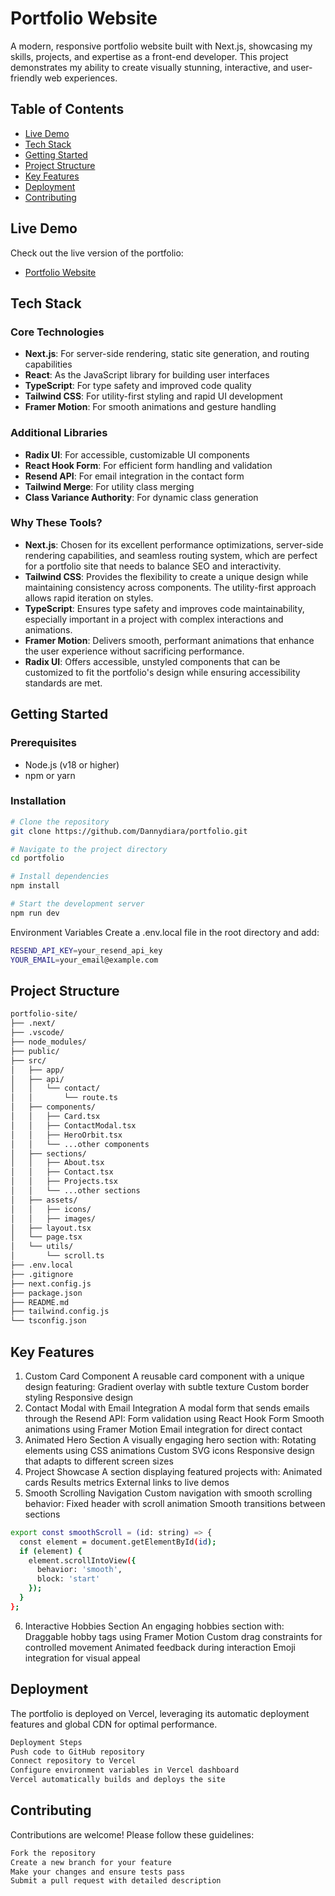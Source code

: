 # Portfolio Website

A modern, responsive portfolio website built with Next.js, showcasing my skills, projects, and expertise as a front-end developer. This project demonstrates my ability to create visually stunning, interactive, and user-friendly web experiences.

## Table of Contents

- [Live Demo](#live-demo)
- [Tech Stack](#tech-stack)
- [Getting Started](#getting-started)
- [Project Structure](#project-structure)
- [Key Features](#key-features)
- [Deployment](#deployment)
- [Contributing](#contributing)

## Live Demo

Check out the live version of the portfolio:

- [Portfolio Website](https://portfolio-nine-dusky-76.vercel.app/)

## Tech Stack

### Core Technologies

- **Next.js**: For server-side rendering, static site generation, and routing capabilities
- **React**: As the JavaScript library for building user interfaces
- **TypeScript**: For type safety and improved code quality
- **Tailwind CSS**: For utility-first styling and rapid UI development
- **Framer Motion**: For smooth animations and gesture handling

### Additional Libraries

- **Radix UI**: For accessible, customizable UI components
- **React Hook Form**: For efficient form handling and validation
- **Resend API**: For email integration in the contact form
- **Tailwind Merge**: For utility class merging
- **Class Variance Authority**: For dynamic class generation

### Why These Tools?

- **Next.js**: Chosen for its excellent performance optimizations, server-side rendering capabilities, and seamless routing system, which are perfect for a portfolio site that needs to balance SEO and interactivity.
- **Tailwind CSS**: Provides the flexibility to create a unique design while maintaining consistency across components. The utility-first approach allows rapid iteration on styles.
- **TypeScript**: Ensures type safety and improves code maintainability, especially important in a project with complex interactions and animations.
- **Framer Motion**: Delivers smooth, performant animations that enhance the user experience without sacrificing performance.
- **Radix UI**: Offers accessible, unstyled components that can be customized to fit the portfolio's design while ensuring accessibility standards are met.

## Getting Started

### Prerequisites

- Node.js (v18 or higher)
- npm or yarn

### Installation

```bash
# Clone the repository
git clone https://github.com/Dannydiara/portfolio.git

# Navigate to the project directory
cd portfolio

# Install dependencies
npm install

# Start the development server
npm run dev
```

Environment Variables
Create a .env.local file in the root directory and add:

```bash
RESEND_API_KEY=your_resend_api_key
YOUR_EMAIL=your_email@example.com
```
## Project Structure

```bash
portfolio-site/
├── .next/
├── .vscode/
├── node_modules/
├── public/
├── src/
│   ├── app/
│   ├── api/
│   │   └── contact/
│   │       └── route.ts
│   ├── components/
│   │   ├── Card.tsx
│   │   ├── ContactModal.tsx
│   │   ├── HeroOrbit.tsx
│   │   └── ...other components
│   ├── sections/
│   │   ├── About.tsx
│   │   ├── Contact.tsx
│   │   ├── Projects.tsx
│   │   └── ...other sections
│   ├── assets/
│   │   ├── icons/
│   │   ├── images/
│   ├── layout.tsx
│   └── page.tsx
│   └── utils/
│       └── scroll.ts
├── .env.local
├── .gitignore
├── next.config.js
├── package.json
├── README.md
├── tailwind.config.js
└── tsconfig.json
```

## Key Features

1. Custom Card Component
A reusable card component with a unique design featuring:
Gradient overlay with subtle texture
Custom border styling
Responsive design
2. Contact Modal with Email Integration
A modal form that sends emails through the Resend API:
Form validation using React Hook Form
Smooth animations using Framer Motion
Email integration for direct contact
3. Animated Hero Section
A visually engaging hero section with:
Rotating elements using CSS animations
Custom SVG icons
Responsive design that adapts to different screen sizes
4. Project Showcase
A section displaying featured projects with:
Animated cards
Results metrics
External links to live demos
5. Smooth Scrolling Navigation
Custom navigation with smooth scrolling behavior:
Fixed header with scroll animation
Smooth transitions between sections
```bash
export const smoothScroll = (id: string) => {
  const element = document.getElementById(id);
  if (element) {
    element.scrollIntoView({
      behavior: 'smooth',
      block: 'start'
    });
  }
};
```
6. Interactive Hobbies Section
An engaging hobbies section with:
Draggable hobby tags using Framer Motion
Custom drag constraints for controlled movement
Animated feedback during interaction
Emoji integration for visual appeal

## Deployment

The portfolio is deployed on Vercel, leveraging its automatic deployment features and global CDN for optimal performance.
```bash
Deployment Steps
Push code to GitHub repository
Connect repository to Vercel
Configure environment variables in Vercel dashboard
Vercel automatically builds and deploys the site
```

## Contributing

Contributions are welcome! Please follow these guidelines:
```bash
Fork the repository
Create a new branch for your feature
Make your changes and ensure tests pass
Submit a pull request with detailed description
```

